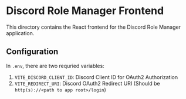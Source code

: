 # Discord Role Manager Frontend

This directory contains the React frontend for the Discord Role Manager application.

## Configuration

In `.env`, there are two requried variables:
1. `VITE_DISCORD_CLIENT_ID`: Discord Client ID for OAuth2 Authorization
2. `VITE_REDIRECT_URI`: Discord OAuth2 Redirect URI (Should be `http(s)://<path to app root>/login`)

